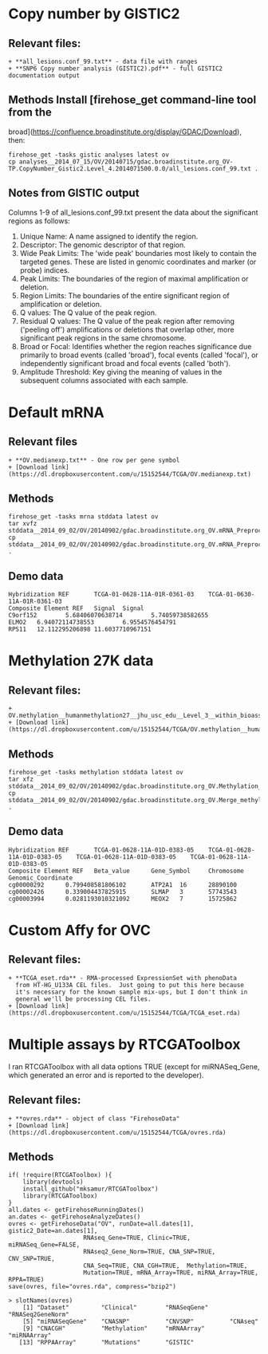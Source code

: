 # Copy number by GISTIC2

## Relevant files:
    + **all_lesions.conf_99.txt** - data file with ranges
    + **SNP6 Copy number analysis (GISTIC2).pdf** - full GISTIC2 documentation output

## Methods Install [firehose_get command-line tool from the
broad](https://confluence.broadinstitute.org/display/GDAC/Download),
then:

    firehose_get -tasks gistic analyses latest ov
    cp analyses__2014_07_15/OV/20140715/gdac.broadinstitute.org_OV-TP.CopyNumber_Gistic2.Level_4.2014071500.0.0/all_lesions.conf_99.txt .

## Notes from GISTIC output

Columns 1-9 of all_lesions.conf_99.txt present the data about the
significant regions as follows:

1. Unique Name: A name assigned to identify the region.
2. Descriptor: The genomic descriptor of that region.
3. Wide Peak Limits: The 'wide peak' boundaries most likely to contain the targeted genes. These are listed in genomic coordinates and marker (or probe) indices.
4. Peak Limits: The boundaries of the region of maximal amplification or deletion.
5. Region Limits: The boundaries of the entire significant region of amplification or deletion.
6. Q values: The Q value of the peak region.
7. Residual Q values: The Q value of the peak region after removing ('peeling off') amplifications or deletions that overlap other, more significant peak regions in the same chromosome.
8. Broad or Focal: Identifies whether the region reaches significance due primarily to broad events (called 'broad'), focal events (called 'focal'), or independently significant broad and focal events (called 'both').
9. Amplitude Threshold: Key giving the meaning of values in the subsequent columns associated with each sample.

# Default mRNA

## Relevant files
    + **OV.medianexp.txt** - One row per gene symbol
    + [Download link](https://dl.dropboxusercontent.com/u/15152544/TCGA/OV.medianexp.txt)

## Methods
    firehose_get -tasks mrna stddata latest ov
    tar xvfz stddata__2014_09_02/OV/20140902/gdac.broadinstitute.org_OV.mRNA_Preprocess_Median.Level_3.2014090200.0.0.tar.gz
    cp stddata__2014_09_02/OV/20140902/gdac.broadinstitute.org_OV.mRNA_Preprocess_Median.Level_3.2014090200.0.0/OV.medianexp.txt .

## Demo data

    Hybridization REF       TCGA-01-0628-11A-01R-0361-03    TCGA-01-0630-11A-01R-0361-03
    Composite Element REF   Signal  Signal
    C9orf152        5.68406070638714        5.74059738582655
    ELMO2   6.94072114738553        6.9554576454791
    RPS11   12.112295206898 11.6037710967151


# Methylation 27K data

## Relevant files:
    + OV.methylation__humanmethylation27__jhu_usc_edu__Level_3__within_bioassay_data_set_function__data.data.txt
    + [Download link](https://dl.dropboxusercontent.com/u/15152544/TCGA/OV.methylation__humanmethylation27__jhu_usc_edu__Level_3__within_bioassay_data_set_function__data.data.txt)

## Methods
    firehose_get -tasks methylation stddata latest ov
    tar xfz stddata__2014_09_02/OV/20140902/gdac.broadinstitute.org_OV.Methylation_Preprocess.Level_3.2014090200.0.0.tar.gz
    cp stddata__2014_09_02/OV/20140902/gdac.broadinstitute.org_OV.Merge_methylation__humanmethylation27__jhu_usc_edu__Level_3__within_bioassay_data_set_function__data.Level_3.2014090200.0.0/OV.methylation__humanmethylation27__jhu_usc_edu__Level_3__within_bioassay_data_set_function__data.data.txt .

## Demo data

    Hybridization REF       TCGA-01-0628-11A-01D-0383-05    TCGA-01-0628-11A-01D-0383-05    TCGA-01-0628-11A-01D-0383-05    TCGA-01-0628-11A-01D-0383-05
    Composite Element REF   Beta_value      Gene_Symbol     Chromosome      Genomic_Coordinate
    cg00000292      0.799408581806102       ATP2A1  16      28890100
    cg00002426      0.339004437825915       SLMAP   3       57743543
    cg00003994      0.0281193010321092      MEOX2   7       15725862

# Custom Affy for OVC

## Relevant files: 
    + **TCGA_eset.rda** - RMA-processed ExpressionSet with phenoData
      from HT-HG_U133A CEL files.  Just going to put this here because
      it's necessary for the known sample mix-ups, but I don't think in
      general we'll be processing CEL files.
    + [Download link](https://dl.dropboxusercontent.com/u/15152544/TCGA/TCGA_eset.rda)

# Multiple assays by RTCGAToolbox

I ran RTCGAToolbox with all data options TRUE (except for
miRNASeq_Gene, which generated an error and is reported to the
developer).

## Relevant files:
    + **ovres.rda** - object of class "FirehoseData"
    + [Download link](https://dl.dropboxusercontent.com/u/15152544/TCGA/ovres.rda)

## Methods

    if( !require(RTCGAToolbox) ){
        library(devtools)
        install_github("mksamur/RTCGAToolbox")
        library(RTCGAToolbox)
    }
    all.dates <- getFirehoseRunningDates()
    an.dates <- getFirehoseAnalyzeDates()
    ovres <- getFirehoseData("OV", runDate=all.dates[1], gistic2_Date=an.dates[1],
                         RNAseq_Gene=TRUE, Clinic=TRUE, miRNASeq_Gene=FALSE,
                         RNAseq2_Gene_Norm=TRUE, CNA_SNP=TRUE, CNV_SNP=TRUE, 
                         CNA_Seq=TRUE, CNA_CGH=TRUE,  Methylation=TRUE, 
                         Mutation=TRUE, mRNA_Array=TRUE, miRNA_Array=TRUE, RPPA=TRUE)
    save(ovres, file="ovres.rda", compress="bzip2")

    > slotNames(ovres)
        [1] "Dataset"         "Clinical"        "RNASeqGene"      "RNASeq2GeneNorm"
        [5] "miRNASeqGene"    "CNASNP"          "CNVSNP"          "CNAseq"         
        [9] "CNACGH"          "Methylation"     "mRNAArray"       "miRNAArray"     
       [13] "RPPAArray"       "Mutations"       "GISTIC"         
